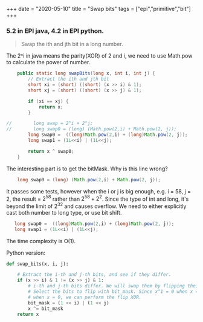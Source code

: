 +++ 
date = "2020-05-10"
title = "Swap bits"
tags = ["epi","primitive","bit"]
+++

### 5.2 in EPI java, 4.2 in EPI python.
> Swap the ith and jth bit in a long number.

The 2^i in java means the parity(XOR) of 2 and i, we need to use Math.pow to calculate the power of
 number.
```java
    public static long swapBits(long x, int i, int j) {
        // Extract the ith and jth bit
        short xi = (short) ((short) (x >> i) & 1);
        short xj = (short) ((short) (x >> j) & 1);

        if (xi == xj) {
            return x;
        }

//        long swap = 2^i + 2^j;
//        long swap0 = (long) (Math.pow(2,i) + Math.pow(2, j));
        long swap0 =  ((long)Math.pow(2,i) + (long)Math.pow(2, j));
        long swap1 = (1L<<i) | (1L<<j);

        return x ^ swap0;
    }
```
The interesting part is to get the bitMask. Why is this line wrong?
```java
    long swap0 = (long) (Math.pow(2,i) + Math.pow(2, j));
```
It passes some tests, however when the i or j is big enough, e.g. i = 58, j = 2, the result = $2
^{58}$ rather than $2^{58} + 2^2$. Since the type of int and long, it's beyond the limit of $2^{32}$
 and causes overflow. We need to either explicitly cast both number to long type, or use bit shift.
 ```java
    long swap0 =  ((long)Math.pow(2,i) + (long)Math.pow(2, j));
    long swap1 = (1L<<i) | (1L<<j);
```
The time complexity is O(1).

Python version:
```python
def swap_bits(x, i, j):

    # Extract the i-th and j-th bits, and see if they differ.
    if (x >> i) & 1 != (x >> j) & 1:
        # i-th and j-th bits differ. We will swap them by flipping their values.
        # Select the bits to flip with bit_mask. Since x^1 = 0 when x = 1 and 1
        # when x = 0, we can perform the flip XOR.
        bit_mask = (1 << i) | (1 << j)
        x ^= bit_mask
    return x

```